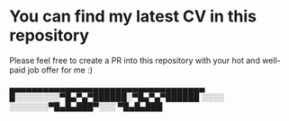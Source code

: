 # You can find my latest CV in this repository

Please feel free to create a PR into this repository with your hot and well-paid job offer for me  :)

▄▄▄▄▄▄▄▄▄▄▄▄▄▄▄▄▄▄▄▄▄▄▄▄▄▄▄▄▄▄▄▄▄▄▄
█░░░░░░░░▀█▄▀▄▀██████░▀█▄▀▄▀██████
░░░░ ░░░░░░░▀█▄█▄███▀░░░ ▀█▄█▄███
